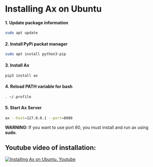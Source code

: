 # Installing Ax on Ubuntu

#### 1. Update package information
```bash
sudo apt update
```

#### 2. Install PyPi packat manager
```bash
sudo apt install python3-pip
```

#### 3. Install Ax
```bash
pip3 install ax
```

#### 4. Reload PATH variable for bash
```bash
. ~/.profile
```

#### 5. Start Ax Server
```bash
ax --host=127.0.0.1 --port=8080
```
**WARNING:** If you want to use port 80, you must install and run ax using **sudo**.

## Youtube video of installation:
[![Installing Ax on Ubuntu. Youtube](https://i9.ytimg.com/vi/SubSuUW6zPI/mq2.jpg?sqp=CM3cxfEF&rs=AOn4CLAn-NQo81jbGl_a9P2E1skzo_7hyg)](https://youtu.be/SubSuUW6zPI)